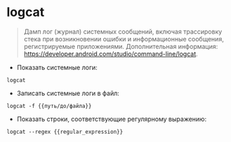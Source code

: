 # logcat

> Дамп лог (журнал) системных сообщений, включая трассировку стека при возникновении ошибки и информационные сообщения, регистрируемые приложениями.
> Дополнительная информация: <https://developer.android.com/studio/command-line/logcat>.

- Показать системные логи:

`logcat`

- Записать системные логи в файл:

`logcat -f {{путь/до/файла}}`

- Показать строки, соответствующие регулярному выражению:

`logcat --regex {{regular_expression}}`
